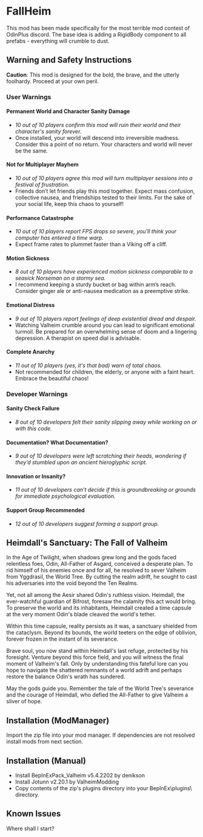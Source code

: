 # FallHeim

This mod has been made specifically for the most terrible mod contest of OdinPlus discord. The base idea is adding a RigidBody component to all prefabs - everything will crumble to dust.

## Warning and Safety Instructions

**Caution**: This mod is designed for the bold, the brave, and the utterly foolhardy. Proceed at your own peril.

### User Warnings

#### Permanent World and Character Sanity Damage
- *10 out of 10 players confirm this mod will ruin their world and their character's sanity forever.*
- Once installed, your world will descend into irreversible madness. Consider this a point of no return. Your characters and world will never be the same.


#### Not for Multiplayer Mayhem
- *10 out of 10 players agree this mod will turn multiplayer sessions into a festival of frustration.*
- Friends don’t let friends play this mod together. Expect mass confusion, collective nausea, and friendships tested to their limits. For the sake of your social life, keep this chaos to yourself!

#### Performance Catastrophe
- *10 out of 10 players report FPS drops so severe, you'll think your computer has entered a time warp.*
- Expect frame rates to plummet faster than a Viking off a cliff.

#### Motion Sickness
- *8 out of 10 players have experienced motion sickness comparable to a seasick Norseman on a stormy sea.*
- I recommend keeping a sturdy bucket or bag within arm’s reach. Consider ginger ale or anti-nausea medication as a preemptive strike.

#### Emotional Distress
- *9 out of 10 players report feelings of deep existential dread and despair.*
- Watching Valheim crumble around you can lead to significant emotional turmoil. Be prepared for an overwhelming sense of doom and a lingering depression. A therapist on speed dial is advisable.

#### Complete Anarchy
- *11 out of 10 players (yes, it's that bad) warn of total chaos.*
- Not recommended for children, the elderly, or anyone with a faint heart. Embrace the beautiful chaos!

### Developer Warnings

#### Sanity Check Failure
- *8 out of 10 developers felt their sanity slipping away while working on or with this code.*

#### Documentation? What Documentation?
- *9 out of 10 developers were left scratching their heads, wondering if they’d stumbled upon an ancient hieroglyphic script.*

#### Innovation or Insanity?
- *11 out of 10 developers can’t decide if this is groundbreaking or grounds for immediate psychological evaluation.*

#### Support Group Recommended
- *12 out of 10 developers suggest forming a support group.*

## Heimdall's Sanctuary: The Fall of Valheim

In the Age of Twilight, when shadows grew long and the gods faced relentless foes, Odin, All-Father of Asgard, conceived a desperate plan. To rid himself of his enemies once and for all, he resolved to sever Valheim from Yggdrasil, the World Tree. By cutting the realm adrift, he sought to cast his adversaries into the void beyond the Ten Realms.

Yet, not all among the Aesir shared Odin's ruthless vision. Heimdall, the ever-watchful guardian of Bifrost, foresaw the calamity this act would bring. To preserve the world and its inhabitants, Heimdall created a time capsule at the very moment Odin's blade cleaved the world's tether.

Within this time capsule, reality persists as it was, a sanctuary shielded from the cataclysm. Beyond its bounds, the world teeters on the edge of oblivion, forever frozen in the instant of its severance.

Brave soul, you now stand within Heimdall's last refuge, protected by his foresight. Venture beyond this force field, and you will witness the final moment of Valheim's fall. Only by understanding this fateful lore can you hope to navigate the shattered remnants of a world adrift and perhaps restore the balance Odin's wrath has sundered.

May the gods guide you. Remember the tale of the World Tree's severance and the courage of Heimdall, who defied the All-Father to give Valheim a sliver of hope.

## Installation (ModManager)

Import the zip file into your mod manager.
If dependencies are not resolved install mods from next section.

## Installation (Manual)

- Install BepInExPack_Valheim v5.4.2202 by denikson
- Install Jotunn v2.20.1 by ValheimModding
- Copy contents of the zip's plugins directory into your BepInEx\plugins\ directory.

## Known Issues

Where shall I start?
